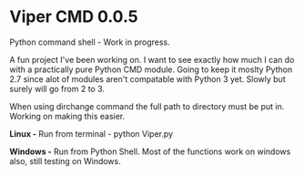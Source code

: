 Viper CMD 0.0.5
=====

Python command shell - Work in progress.

A fun project I've been working on. I want to see exactly how much I can do with a practically pure Python CMD module. Going to keep it moslty Python 2.7 since alot of modules aren't compatable with Python 3 yet. Slowly but surely will go from 2 to 3.

When using dirchange command the full path to directory must be put in. Working on making this easier.

**Linux -**
Run from terminal - python Viper.py

**Windows -**
Run from Python Shell. Most of the functions work on windows also, still testing on Windows.




